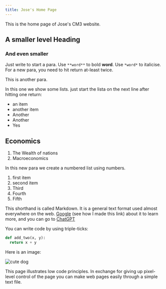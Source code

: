 ```yaml
---
title: Jose's Home Page
---
```


This is the home page of Jose's CM3 website.

## A smaller level Heading

### And even smaller

Just write to start a para. Use `**word**` to bold **word**. Use `*word*` to italicise. For a new para, you need to hit return at-least twice.

This is another para.

In this one we show some lists. just start the lista on the next line after hitting one return:
- an item
- another item
- Another
- Another
- Yes

## Economics

1. The Wealth of nations
2. Macroeconomics

In this new para we create a numbered list using numbers.
1. first item
2. second item
3. Third
4. Fourth
5. Fifth

This shorthand is called Markdown. It is a general text format used almost everywhere on the web. [Google](https://www.google.com) (see how I made this link) about it to learn more, and you can go to [ChatGPT](https://chat.openai.com)

You can write code by using triple-ticks:

```python
def add_two(x, y):
  return x + y
```

Here is an image:

![cute dog]([https://i.imgur.com/dY93WHQ.jpeg](https://www.google.com/url?sa=i&url=https%3A%2F%2Fwww.youtube.com%2Fwatch%3Fv%3D9OmR0ypCyOU&psig=AOvVaw0DIcjJBqn_2EiPYTl0stO-&ust=1715702675898000&source=images&cd=vfe&opi=89978449&ved=0CBIQjRxqFwoTCODSwNeAi4YDFQAAAAAdAAAAABAE))

This page illustrates low code principles. In exchange for giving up pixel-level control of the page you can make web pages easily through a simple text file.
